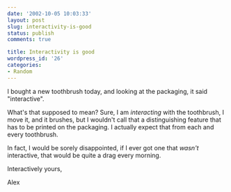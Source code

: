 ```yaml
---
date: '2002-10-05 10:03:33'
layout: post
slug: interactivity-is-good
status: publish
comments: true

title: Interactivity is good
wordpress_id: '26'
categories:
- Random
---
```



I bought a new toothbrush today, and looking at the packaging, it said "interactive".  

What's that supposed to mean? Sure, I am _interacting_ with the toothbrush, I move it, and it brushes, but I wouldn't call that a distinguishing feature that has to be printed on the packaging. I actually expect that from each and every toothbrush.  

In fact, I would be sorely disappointed, if I ever got one that _wasn't_ interactive, that would be quite a drag every morning.






Interactively yours,  

Alex

